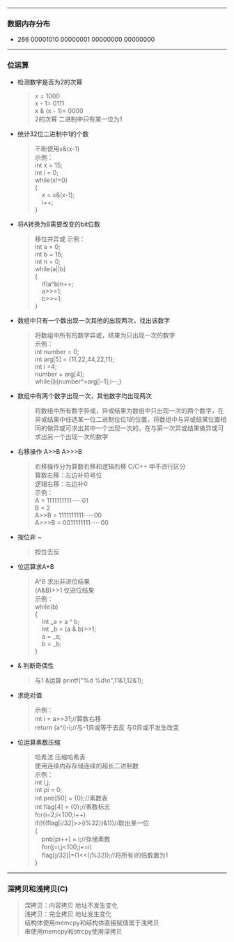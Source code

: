 - - -
### 数据内存分布 ###
- 266 00001010 00000001 00000000 00000000</br>

- - -
### 位运算 ###
- 检测数字是否为2的次幂
	>x = 1000<br>
	>x - 1= 0111<br>
	>x & (x - 1)= 0000<br>
	>2的次幂 二进制中只有某一位为1<br>
- 统计32位二进制中1的个数
	>不断使用x&(x-1)<br>
	>示例：<br>
	>int x = 15;<br>
    >int i = 0;<br>
    >while(x!=0)<br>
    >{<br>
    >&nbsp;&nbsp;&nbsp;&nbsp;x = x&(x-1);<br>
    >&nbsp;&nbsp;&nbsp;&nbsp;i++;<br>
    >}<br>
- 将A转换为B需要改变的bit位数
	>移位并异或
	>示例：<br>
	>int a = 0;<br>
    >int b = 15;<br>
    >int n = 0;<br>
    >while(a||b)<br>
    >{<br>
    >&nbsp;&nbsp;&nbsp;&nbsp;if(a^b)n++;<br>
    >&nbsp;&nbsp;&nbsp;&nbsp;a>>=1;<br>
    >&nbsp;&nbsp;&nbsp;&nbsp;b>>=1;<br>
    >}<br>
- 数组中只有一个数出现一次其他的出现两次，找出该数字
    >将数组中所有的数字异或，结果为只出现一次的数字<br>
    >示例：<br>
    >int number = 0;<br>
    >int arg[5] = {11,22,44,22,11};<br>
    >int i =4;<br>
    >number = arg[4];<br>
    >while(i){number^=arg[i-1];i--;}<br>
- 数组中有两个数字出现一次，其他数字均出现两次
    >将数组中所有数字异或，异或结果为数组中只出现一次的两个数字，在异或结果中任选某一位二进制位位1的位置，将数组中与异或结果位置相同的做异或可求出其中一个出现一次的，在与第一次异或结果做异或可求出另一个出现一次的数字
- 右移操作 A>>B A>>>B
    >右移操作分为算数右移和逻辑右移 C/C++ 中不进行区分<br>
    >算数右移：左边补符号位<br>
    >逻辑右移：左边补0<br>
    >示例：<br>
    >A = 1111111111······01<br>
    >B = 2<br>
    >A>>B = 1111111111······00<br>
    >A>>>B = 0011111111······00<br>
- 按位非 ~
    >按位去反<br>
- 位运算求A+B
    >A^B 求出非进位结果<br>
    >(A&B)>>1 仅进位结果<br>
    >示例：<br>
    >while(b)<br>
    >{<br>
    >&nbsp;&nbsp;&nbsp;&nbsp;int _a = a ^ b;<br>
    >&nbsp;&nbsp;&nbsp;&nbsp;int _b = (a & b)>>1;<br>
    >&nbsp;&nbsp;&nbsp;&nbsp;a = _a;<br>
    >&nbsp;&nbsp;&nbsp;&nbsp;b = _b;<br>
    >}<br>
- & 判断奇偶性
    >与1 &运算
    >printf("%d  %d\n",11&1,12&1);
- 求绝对值
    >示例：<br>
    >int i = a>>31;//算数右移 <br>
    >return (a^i)-i;//与-1异或等于去反 与0异或不发生改变 <br>
- 位运算素数压缩
    >哈希法 压缩哈希表<br>
    >使用连续内存存储连续的超长二进制数<br>
    >示例：<br>
    >int i,j;<br>
    >int pi = 0;<br>
    >int pnb[50] = {0};//素数表<br>
    >int flag[4] = {0};//素数标志<br>
    >for(i=2;i<100;i++)<br>
    >if(!((flag[i/32]>>(i%32))&1))//取出某一位<br>
    >{<br>
    >&nbsp;&nbsp;&nbsp;&nbsp;pnb[pi++] = i;//存储素数<br>
    >&nbsp;&nbsp;&nbsp;&nbsp;for(j=i;j<100;j+=i)<br>
    >&nbsp;&nbsp;&nbsp;&nbsp;flag[j/32]|=(1<<(j%32));//将所有i的倍数置为1<br>
    >}<br>

- - -
 ### 深拷贝和浅拷贝(C) ###
>深拷贝：内容拷贝 地址不发生变化<br>
>浅拷贝：完全拷贝 地址发生变化<br>
>结构体使用memcpy和结构体直接赋值属于浅拷贝<br>
>串使用memcpy和strcpy使用深拷贝<br>
